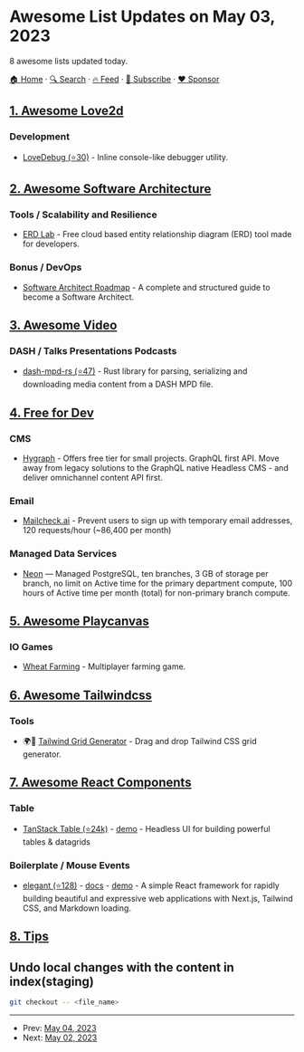 # Awesome List Updates on May 03, 2023

8 awesome lists updated today.

[🏠 Home](/README.md) · [🔍 Search](https://www.trackawesomelist.com/search/) · [🔥 Feed](https://www.trackawesomelist.com/rss.xml) · [📮 Subscribe](https://trackawesomelist.us17.list-manage.com/subscribe?u=d2f0117aa829c83a63ec63c2f&id=36a103854c) · [❤️  Sponsor](https://github.com/sponsors/theowenyoung)



## [1. Awesome Love2d](/content/love2d-community/awesome-love2d/README.md)

### Development

*   [LoveDebug (⭐30)](https://github.com/flamendless/lovedebug) - Inline console-like debugger utility.

## [2. Awesome Software Architecture](/content/simskij/awesome-software-architecture/README.md)

### Tools / Scalability and Resilience

*   [ERD Lab](https://www.erdlab.io/) - Free cloud based entity relationship diagram (ERD) tool made for developers.

### Bonus / DevOps

*   [Software Architect Roadmap](https://roadmap.sh/software-architect) - A complete and structured guide to become a Software Architect.

## [3. Awesome Video](/content/krzemienski/awesome-video/README.md)

### DASH / Talks Presentations Podcasts

*   [dash-mpd-rs (⭐47)](https://github.com/emarsden/dash-mpd-rs)  - Rust library for parsing, serializing and downloading media content from a DASH MPD file.

## [4. Free for Dev](/content/ripienaar/free-for-dev/README.md)

### CMS

*   [Hygraph](https://hygraph.com/) - Offers free tier for small projects. GraphQL first API. Move away from legacy solutions to the GraphQL native Headless CMS - and deliver omnichannel content API first.

### Email

*   [Mailcheck.ai](https://www.mailcheck.ai/) - Prevent users to sign up with temporary email addresses, 120 requests/hour (\~86,400 per month)

### Managed Data Services

*   [Neon](https://neon.tech/) — Managed PostgreSQL, ten branches, 3 GB of storage per branch, no limit on Active time for the primary department compute, 100 hours of Active time per month (total) for non-primary branch compute.

## [5. Awesome Playcanvas](/content/playcanvas/awesome-playcanvas/README.md)

### IO Games

*   [Wheat Farming](https://poki.com/en/g/wheat-farming) - Multiplayer farming game.

## [6. Awesome Tailwindcss](/content/aniftyco/awesome-tailwindcss/README.md)

### Tools

*   🌍🔧 [Tailwind Grid Generator](https://www.tailwindgen.com/) - Drag and drop Tailwind CSS grid generator.

## [7. Awesome React Components](/content/brillout/awesome-react-components/README.md)

### Table

*   [TanStack Table (⭐24k)](https://github.com/tannerlinsley/react-table) - [demo](https://tanstack.com/table/v8/docs/examples/react/basic) - Headless UI for building powerful tables & datagrids

### Boilerplate / Mouse Events

*   [elegant (⭐128)](https://github.com/elegantframework/elegant-cli) - [docs](https://www.elegantframework.com/docs/installation) - [demo](https://www.elegantframework.com/) - A simple React framework for rapidly building beautiful and expressive web applications with Next.js, Tailwind CSS, and Markdown loading.

## [8. Tips](/content/git-tips/tips/README.md)

## Undo local changes with the content in index(staging)

```sh
git checkout -- <file_name>
```

---

- Prev: [May 04, 2023](/content/2023/05/04/README.md)
- Next: [May 02, 2023](/content/2023/05/02/README.md)